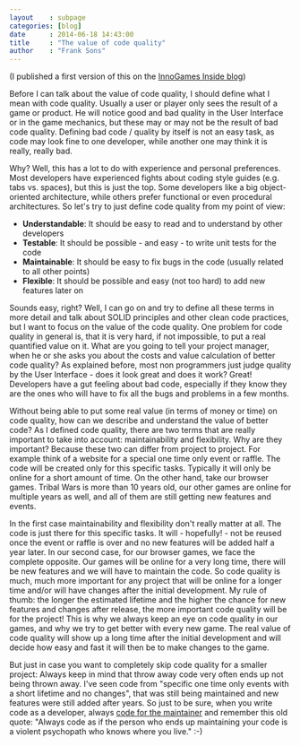 ```yaml
---
layout    : subpage
categories: [blog]
date      : 2014-06-18 14:43:00
title     : "The value of code quality"
author    : "Frank Sons"
---
```

[1]: https://blog.innogames.com/author/frank
[2]: http://c2.com/cgi/wiki?CodeForTheMaintainer


(I published a first version of this on the [InnoGames Inside blog][1])

Before I can talk about the value of code quality, I should define what I mean with code quality. Usually a user or player only sees the result of a game or product. He will notice good and bad quality in the User Interface or in the game mechanics, but these may or may not be the result of bad code quality. Defining bad code / quality by itself is not an easy task, as code may look fine to one developer, while another one may think it is really, really bad.

<!--more-->

Why? Well, this has a lot to do with experience and personal preferences. Most developers have experienced fights about coding style guides (e.g. tabs vs. spaces), but this is just the top. Some developers like a big object-oriented architecture, while others prefer functional or even procedural architectures. So let's try to just define code quality from my point of view:

* **Understandable**: It should be easy to read and to understand by other developers
* **Testable**: It should be possible - and easy - to write unit tests for the code
* **Maintainable**: It should be easy to fix bugs in the code (usually related to all other points)
* **Flexible**: It should be possible and easy (not too hard) to add new features later on

Sounds easy, right? Well, I can go on and try to define all these terms in more detail and talk about SOLID principles and other clean code practices, but I want to focus on the value of the code quality. One problem for code quality in general is, that it is very hard, if not impossible, to put a real quantified value on it. What are you going to tell your project manager, when he or she asks you about the costs and value calculation of better code quality? As explained before, most non programmers just judge quality by the User Interface - does it look great and does it work? Great! Developers have a gut feeling about bad code, especially if they know they are the ones who will have to fix all the bugs and problems in a few months.

Without being able to put some real value (in terms of money or time) on code quality, how can we describe and understand the value of better code? As I defined code quality, there are two terms that are really important to take into account: maintainability and flexibility. Why are they important? Because these two can differ from project to project. For example think of a website for a special one time only event or raffle. The code will be created only for this specific tasks. Typically it will only be online for a short amount of time. On the other hand, take our browser games. Tribal Wars is more than 10 years old, our other games are online for multiple years as well, and all of them are still getting new features and events.

In the first case maintainability and flexibility don't really matter at all. The code is just there for this specific tasks. It will - hopefully! - not be reused once the event or raffle is over and no new features will be added half a year later. In our second case, for our browser games, we face the complete opposite. Our games will be online for a very long time, there will be new features and we will have to maintain the code. So code quality is much, much more important for any project that will be online for a longer time and/or will have changes after the initial development. My rule of thumb: the longer the estimated lifetime and the higher the chance for new features and changes after release, the more important code quality will be for the project! This is why we always keep an eye on code quality in our games, and why we try to get better with every new game. The real value of code quality will show up a long time after the initial development and will decide how easy and fast it will then be to make changes to the game.

But just in case you want to completely skip code quality for a smaller project: Always keep in mind that throw away code very often ends up not being thrown away. I've seen code from "specific one time only events with a short lifetime and no changes", that was still being maintained and new features were still added after years. So just to be sure, when you write code as a developer, always [code for the maintainer][2] and remember this old quote: "Always code as if the person who ends up maintaining your code is a violent psychopath who knows where you live." :-)